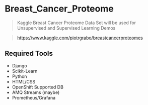 # Breast_Cancer_Proteome
> Kaggle Breast Cancer Proteome Data Set will be used for Unsupervised and Supervised Learning Demos 

> https://www.kaggle.com/piotrgrabo/breastcancerproteomes

## Required Tools
- Django
- Scikit-Learn
- Python
- HTML/CSS
- OpenShift Supported DB
- AMQ Streams (maybe)
- Prometheus/Grafana
